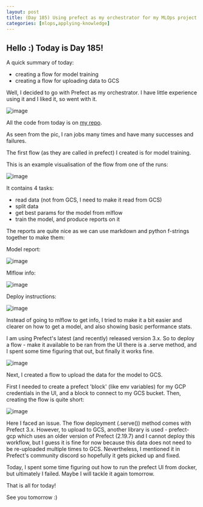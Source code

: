 ```yaml
---
layout: post
title: (Day 185) Using prefect as my orchestrator for my MLOps project
categories: [mlops,applying-knowledge]
---
```


## Hello :) Today is Day 185!
A quick summary of today:
* creating a flow for model training
* creating a flow for uploading data to GCS

Well, I decided to go with Prefect as my orchestrator. I have little experience using it and I liked it, so went with it. 

![image](https://github.com/user-attachments/assets/1c40edac-42ae-4474-809a-74d8fbc9556d)

All the code from today is on [my repo](https://github.com/divakaivan/insurance-fraud-mlops-pipeline).

As seen from the pic, I ran jobs many times and have many successes and failures. 

The first flow (as they are called in prefect) I created is for model training. 

This is an example visualisation of the flow from one of the runs:

![image](https://github.com/user-attachments/assets/8a41beb1-9d1c-498f-888a-e8413db688b3)

It contains 4 tasks:
* read data (not from GCS, I need to make it read from GCS)
* split data
* get best params for the model from mlflow
* train the model, and produce reports on it

The reports are quite nice as we can use markdown and python f-strings together to make them:

Model report:

![image](https://github.com/user-attachments/assets/25788162-6b8d-4339-9d03-9eff59644425)

Mlflow info:

![image](https://github.com/user-attachments/assets/d81e0f9a-2a74-43fb-a41b-70b99d766cfe)

Deploy instructions:

![image](https://github.com/user-attachments/assets/3ff03a7b-dc56-44dc-aafb-b1a4c9867ad0)

Instead of going to mlflow to get info, I tried to make it a bit easier and clearer on how to get a model, and also showing basic performance stats. 

I am using Prefect's latest (and recently) released version 3.x. So to deploy a flow - make it available to be ran from the UI there is a .serve method, and I spent some time figuring that out, but finally it works fine. 

![image](https://github.com/user-attachments/assets/edd2dcc5-dc20-46ee-a1c6-67d49b4c8d78)

Next, I created a flow to upload the data for the model to GCS. 

First I needed to create a prefect 'block' (like env variables) for my GCP credentials in the UI, and a block to connect to my GCS bucket. Then, creating the flow is quite short:

![image](https://github.com/user-attachments/assets/7fd1cbe9-14f4-43b6-bca4-1d3a8e15bf76)

Here I faced an issue. The flow deployment (.serve()) method comes with Prefect 3.x. However, to upload to GCS, another library is used - prefect-gcp which uses an older version of Prefect (2.19.7) and I cannot deploy this workflow, but I guess it is fine for now because this data does not need to be re-uploaded multiple times to GCS. Nevertheless, I mentioned it in Prefect's community discord so hopefully it gets picked up and fixed. 

Today, I spent some time figuring out how to run the prefect UI from docker, but ultimately I failed. Maybe I will tackle it again tomorrow.


That is all for today!

See you tomorrow :) 
